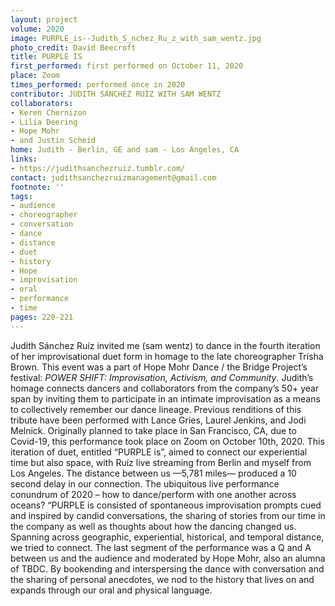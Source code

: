 ```yaml
---
layout: project
volume: 2020
image: PURPLE_is--Judith_S_nchez_Ru_z_with_sam_wentz.jpg
photo_credit: David Beecroft
title: PURPLE IS
first_performed: first performed on October 11, 2020
place: Zoom
times_performed: performed once in 2020
contributor: JUDITH SÁNCHEZ RUÍZ WITH SAM WENTZ
collaborators:
- Keren Chernizon
- Lilia Deering
- Hope Mohr
- and Justin Scheid
home: Judith - Berlin, GE and sam - Los Angeles, CA
links:
- https://judithsanchezruiz.tumblr.com/
contact: judithsanchezruizmanagement@gmail.com
footnote: ''
tags:
- audience
- choreographer
- conversation
- dance
- distance
- duet
- history
- Hope
- improvisation
- oral
- performance
- time
pages: 220-221
---
```




Judith Sánchez Ruíz invited me (sam wentz) to dance in the fourth iteration of her improvisational duet form in homage to the late choreographer Trisha Brown. This event was a part of Hope Mohr Dance / the Bridge Project’s festival: *POWER SHIFT: Improvisation, Activism, and Community*. Judith’s homage connects dancers and collaborators from the company’s 50+ year span by inviting them to participate in an intimate improvisation as a means to collectively remember our dance lineage. Previous renditions of this tribute have been performed with Lance Gries, Laurel Jenkins, and Jodi Melnick. Originally planned to take place in San Francisco, CA, due to Covid-19, this performance took place on Zoom on October 10th, 2020.
This iteration of duet, entitled “PURPLE is”, aimed to connect our experiential time but also space, with Ruíz live streaming from Berlin and myself from Los Angeles. The distance between us —5,781 miles— produced a 10 second delay in our connection. The ubiquitous live performance conundrum of 2020 – how to dance/perform with one another across oceans? “PURPLE is consisted of spontaneous improvisation prompts cued and inspired by candid conversations, the sharing of stories from our time in the company as well as thoughts about how the dancing changed us. Spanning across geographic, experiential, historical, and temporal distance, we tried to connect.
The last segment of the performance was a Q and A between us and the audience and moderated by Hope Mohr, also an alumna of TBDC. By bookending and interspersing the dance with conversation and the sharing of personal anecdotes, we nod to the history that lives on and expands through our oral and physical language.

